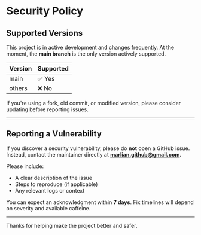 # Security Policy

## Supported Versions

This project is in active development and changes frequently. At the moment, the **main branch** is the only version actively supported.

| Version | Supported          |
| ------- | ------------------ |
| main    | ✅ Yes             |
| others  | ❌ No              |

If you're using a fork, old commit, or modified version, please consider updating before reporting issues.

---

## Reporting a Vulnerability

If you discover a security vulnerability, please do **not** open a GitHub issue.  
Instead, contact the maintainer directly at **[marlian.github@gmail.com](mailto:marlian.github@gmail.com)**.

Please include:
- A clear description of the issue
- Steps to reproduce (if applicable)
- Any relevant logs or context

You can expect an acknowledgment within **7 days**. Fix timelines will depend on severity and available caffeine.

---

Thanks for helping make the project better and safer.
